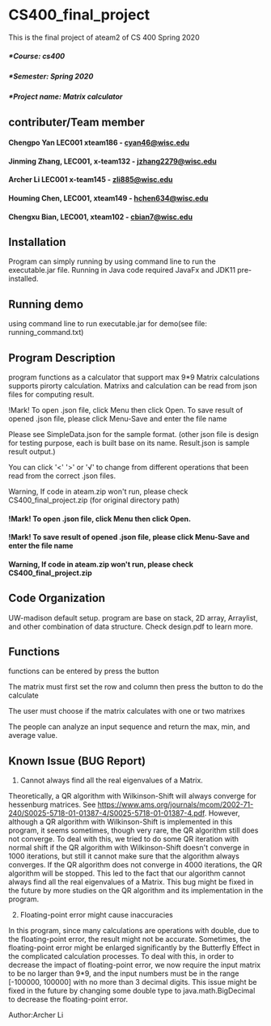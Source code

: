 # CS400_final_project
This is the final project of ateam2 of CS 400 Spring 2020

##### *Course: cs400

##### *Semester: Spring 2020

##### *Project name: Matrix calculator

## contributer/Team member
#### Chengpo Yan LEC001 xteam186 - cyan46@wisc.edu
#### Jinming Zhang, LEC001, x-team132 - jzhang2279@wisc.edu
#### Archer Li LEC001 x-team145 - zli885@wisc.edu
#### Houming Chen, LEC001, xteam149 - hchen634@wisc.edu
#### Chengxu Bian, LEC001, xteam102 - cbian7@wisc.edu


## Installation
Program can simply running by using command line to run the executable.jar file.
Running in Java code required JavaFx and JDK11 pre-installed.

## Running demo
using command line to run executable.jar for demo(see file: running_command.txt)

## Program Description
program functions as a calculator that support max 9*9 Matrix calculations supports pirorty calculation. Matrixs and calculation can be read from json files for computing result.

!Mark! To open .json file, click Menu then click Open.
       To save result of opened .json file, please click Menu-Save and enter the file name

Please see SimpleData.json for the sample format. (other json file is design for testing purpose, each is built base on its name. Result.json is sample result output.) 

You can click '<' '>' or '√' to change from different operations that been read from the correct .json files.

Warning, If code in ateam.zip won't run, please check CS400_final_project.zip (for original directory path)

#### !Mark! To open .json file, click Menu then click Open.
#### !Mark! To save result of opened .json file, please click Menu-Save and enter the file name

#### Warning, If code in ateam.zip won't run, please check CS400_final_project.zip

## Code Organization
UW-madison default setup.
program are base on stack, 2D array, Arraylist, and other combination of data structure. 
Check design.pdf to learn more.

## Functions
functions can be entered by press the button

The matrix must first set the row and column then press the button to do the calculate

The user must choose if the matrix calculates with one or two matrixes

The people can analyze an input sequence and return the max, min, and average value.



## Known Issue (BUG Report)

1. Cannot always find all the real eigenvalues of a Matrix.

Theoretically, a QR algorithm with Wilkinson-Shift will always converge for hessenburg matrices. See https://www.ams.org/journals/mcom/2002-71-240/S0025-5718-01-01387-4/S0025-5718-01-01387-4.pdf. However, although a QR algorithm with Wilkinson-Shift is implemented in this program, it seems sometimes, though very rare, the QR algorithm still does not converge. To deal with this, we tried to do some QR iteration with normal shift if the QR algorithm with Wilkinson-Shift doesn't converge in 1000 iterations, but still it cannot make sure that the algorithm always converges. If the QR algorithm does not converge in 4000 iterations, the QR algorithm will be stopped. This led to the fact that our algorithm cannot always find all the real eigenvalues of a Matrix. This bug might be fixed in the future by more studies on the QR algorithm and its implementation in the program.

2. Floating-point error might cause inaccuracies

In this program, since many calculations are operations with double, due to the floating-point error, the result might not be accurate. Sometimes, the floating-point error might be enlarged significantly by the Butterfly Effect in the complicated calculation processes. To deal with this, in order to decrease the impact of floating-point error, we now require the input matrix to be no larger than 9*9, and the input numbers must be in the range [-100000, 100000] with no more than 3 decimal digits. This issue might be fixed in the future by changing some double type to java.math.BigDecimal to decrease the floating-point error.

Author:Archer Li
